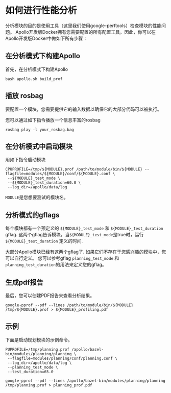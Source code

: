 
# 如何进行性能分析

分析模块的目的是使用工具（这里我们使用google-perftools）检查模块的性能问题。 
Apollo开发版Docker拥有您需要配置的所有配置工具。因此，你可以在Apollo开发版Docker中做如下所有步骤：

## 在分析模式下构建Apollo

首先，在分析模式下构建Apollo
```
bash apollo.sh build_prof
```

## 播放 rosbag

要配置一个模块，您需要提供它的输入数据以确保它的大部分代码可以被执行。

您可以通过如下指令播放一个信息丰富的rosbag

```
rosbag play -l your_rosbag.bag
```


## 在分析模式中启动模块
用如下指令启动模块

```
CPUPROFILE=/tmp/${MODULE}.prof /path/to/module/bin/${MODULE} --flagfile=modules/${MODULE}/conf/${MODULE}.conf \
 --${MODULE}_test_mode \
 --${MODULE}_test_duration=60.0 \
 --log_dir=/apollo/data/log

```
`MODULE`是您想要测试的模块名。


## 分析模式的gflags
每个模块都有一个预定义的 `${MODULE}_test_mode` 和 `${MODULE}_test_duration` gflag.
这两个gflag告诉模块，当`${MODULE}_test_mode`是true时，运行 `${MODULE}_test_duration` 定义的时间.

大部分Apollo模块已经有这两个gflag了. 如果它们不存在于您感兴趣的模块中，您可以自行定义。 您可以参考gflag `planning_test_mode` 和 `planning_test_duration`的用法来定义您的gflag。

## 生成pdf报告

最后，您可以创建PDF报告来查看分析结果。 

```
google-pprof --pdf --lines /path/to/module/bin/${MODULE} /tmp/${MODULE}.prof > ${MODULE}_profiling.pdf
```

## 示例
下面是启动规划模块的示例命令。
```
PUPROFILE=/tmp/planning.prof /apollo/bazel-bin/modules/planning/planning \
 --flagfile=modules/planning/conf/planning.conf \
 --log_dir=/apollo/data/log \
 --planning_test_mode \
 --test_duration=65.0

google-pprof --pdf --lines /apollo/bazel-bin/modules/planning/planning /tmp/planning.prof > planning_prof.pdf
```

